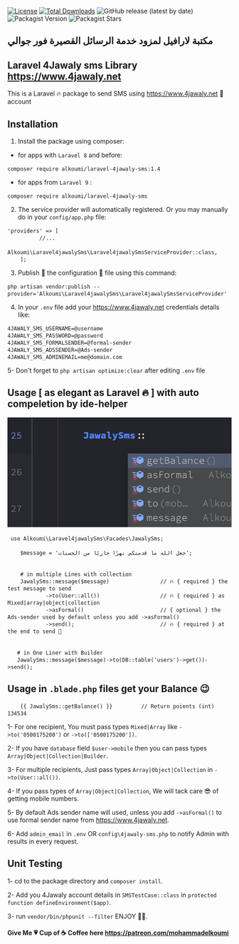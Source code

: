 <p align="center">

[![License](https://poser.pugx.org/alkoumi/laravel-4jawaly-sms/license)](//packagist.org/packages/alkoumi/laravel-4jawaly-sms)
[![Total Downloads](https://poser.pugx.org/alkoumi/laravel-4jawaly-sms/downloads)](//packagist.org/packages/alkoumi/laravel-4jawaly-sms)
![GitHub release (latest by date)](https://img.shields.io/github/v/release/alkoumi/laravel-4jawaly-sms)
![Packagist Version](https://img.shields.io/packagist/v/alkoumi/laravel-4jawaly-sms?color=red)
![Packagist Stars](https://img.shields.io/packagist/stars/alkoumi/laravel-4jawaly-sms)

</p>

## مكتبة لارافيل لمزود خدمة الرسائل القصيرة فور جوالي

## Laravel 4Jawaly sms Library https://www.4jawaly.net

This is a Laravel 🔥 package to send SMS using https://www.4jawaly.net 🥳 account

## Installation

1. Install the package using composer:

- for apps with ```Laravel 8``` and before:

```
composer require alkoumi/laravel-4jawaly-sms:1.4
```

- for apps from ```Laravel 9``` :

```
composer require alkoumi/laravel-4jawaly-sms
```

2. The service provider will automatically registered. Or you may manually do in your `config/app.php` file:

```
'providers' => [
          //...
          Alkoumi\Laravel4jawalySms\Laravel4jawalySmsServiceProvider::class,
    ];
```

3. Publish 🥳 the configuration 💼 file using this command:

```
php artisan vendor:publish --provider='Alkoumi\Laravel4jawalySms\Laravel4jawalySmsServiceProvider'
```

4. In your `.env` file add your https://www.4jawaly.net credentials details like:

```
4JAWALY_SMS_USERNAME=@username
4JAWALY_SMS_PASSWORD=@password
4JAWALY_SMS_FORMALSENDER=@formal-sender
4JAWALY_SMS_ADSSENDER=@Ads-sender
4JAWALY_SMS_ADMINEMAIL=me@domain.com
```

5- Don't forget to `php artisan optimize:clear` after editing `.env` file

## Usage [ as elegant as Laravel 🔥 ] with auto compeletion by ide-helper

![Shamel](imags/4jawalySms.png)

```
 use Alkoumi\Laravel4jawalySms\Facades\JawalySms;
 
    $message = 'جعل الله ما قدمتكم نهرًا جاريًا من الحسنات';
    
    
    # in multiple Lines with collection
    JawalySms::message($message)                // 🔥 { required } the test message to send
            ->to(User::all())                   // 🔥 { required } as Mixed|array|object|collection
            ->asFormal()                        // { optional } the Ads-sender used by default unless you add ->asFormal() 
            ->send();                           // 🔥 { required } at the end to send 🧐
            
            
   # in One Liner with Builder
   JawalySms::message($message)->to(DB::table('users')->get())->send();
```

## Usage in `.blade.php` files get your Balance 😉

```
    {{ JawalySms::getBalance() }}         // Return poients (int) 134534
```

1- For one recipient, You must pass types `Mixed|Array` like `->to('0500175200')` or `->to(['0500175200'])`.

2- If you have `database` field `$user->mobile` then you can pass types `Array|Object|Collection|Builder`.

3- For multiple recipients, Just pass types `Array|Object|Collection` in `->to(User::all())`.

4- If you pass types of `Array|Object|Collection`, We will tack care 😎 of getting mobile numbers.

5- By default Ads sender name will used, unless you add `->asFormal()` to use formal sender name from https://www.4jawaly.net.

6- Add `admin_email` in  `.env` OR `config\4jawaly-sms.php` to notify Admin with results in every request.

## Unit Testing

1- cd to the package directory and ``` composer install ```.

2- Add you 4Jawaly account details in ``` SMSTestCase::class ``` in ``` protected function defineEnvironment($app) ```.

3- run ``` vendor/bin/phpunit --filter ``` ENJOY 🤩🥳.

#### Give Me 💗 Cup of ☕️ Coffee here https://patreon.com/mohammadelkoumi
